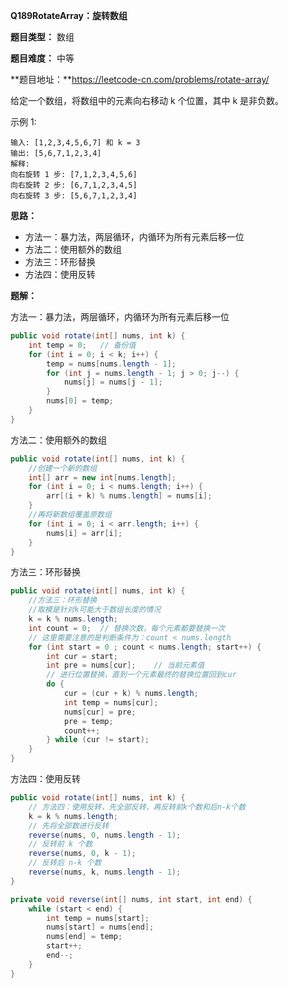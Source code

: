 **Q189RotateArray：旋转数组**

**题目类型：** 数组

**题目难度：** 中等

**题目地址：**https://leetcode-cn.com/problems/rotate-array/

给定一个数组，将数组中的元素向右移动 k 个位置，其中 k 是非负数。

示例 1:

```
输入: [1,2,3,4,5,6,7] 和 k = 3
输出: [5,6,7,1,2,3,4]
解释:
向右旋转 1 步: [7,1,2,3,4,5,6]
向右旋转 2 步: [6,7,1,2,3,4,5]
向右旋转 3 步: [5,6,7,1,2,3,4]
```

**思路：**

* 方法一：暴力法，两层循环，内循环为所有元素后移一位
* 方法二：使用额外的数组
* 方法三：环形替换
* 方法四：使用反转

**题解：**

方法一：暴力法，两层循环，内循环为所有元素后移一位

```java
public void rotate(int[] nums, int k) {
    int temp = 0;   // 备份值
    for (int i = 0; i < k; i++) {
        temp = nums[nums.length - 1];
        for (int j = nums.length - 1; j > 0; j--) {
            nums[j] = nums[j - 1];
        }
        nums[0] = temp;
    }
}
```

方法二：使用额外的数组

```java
public void rotate(int[] nums, int k) {
    //创建一个新的数组
    int[] arr = new int[nums.length];
    for (int i = 0; i < nums.length; i++) {
        arr[(i + k) % nums.length] = nums[i];
    }
    //再将新数组覆盖原数组
    for (int i = 0; i < arr.length; i++) {
        nums[i] = arr[i];
    }
}
```

方法三：环形替换

```java
public void rotate(int[] nums, int k) {
    //方法三：环形替换
    //取模是针对k可能大于数组长度的情况
    k = k % nums.length;
    int count = 0;  // 替换次数，每个元素都要替换一次
    // 这里需要注意的是判断条件为：count < nums.length
    for (int start = 0 ; count < nums.length; start++) {
        int cur = start;
        int pre = nums[cur];    // 当前元素值
        // 进行位置替换，直到一个元素最终的替换位置回到cur
        do {
            cur = (cur + k) % nums.length;
            int temp = nums[cur];
            nums[cur] = pre;
            pre = temp;
            count++;
        } while (cur != start);
    }
}
```

方法四：使用反转

```java
public void rotate(int[] nums, int k) {
    // 方法四：使用反转，先全部反转，再反转前k个数和后n-k个数
    k = k % nums.length;
    // 先将全部数进行反转
    reverse(nums, 0, nums.length - 1);
    // 反转前 k 个数
    reverse(nums, 0, k - 1);
    // 反转后 n-k 个数
    reverse(nums, k, nums.length - 1);
}

private void reverse(int[] nums, int start, int end) {
    while (start < end) {
        int temp = nums[start];
        nums[start] = nums[end];
        nums[end] = temp;
        start++;
        end--;
    }
}
```

